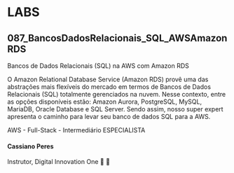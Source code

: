 # LABS

## 087_BancosDadosRelacionais_SQL_AWSAmazonRDS

Bancos de Dados Relacionais (SQL) na AWS com Amazon RDS

O Amazon Relational Database Service (Amazon RDS) provê uma das abstrações mais flexíveis do mercado em termos de Bancos de Dados Relacionais (SQL) totalmente gerenciados na nuvem. Nesse contexto, entre as opções disponíveis estão: Amazon Aurora, PostgreSQL, MySQL, MariaDB, Oracle Database e SQL Server. Sendo assim, nosso super expert apresenta o caminho para levar seu banco de dados SQL para a AWS.

AWS - Full-Stack - Intermediário
ESPECIALISTA
#### Cassiano Peres
Instrutor, Digital Innovation One
 
